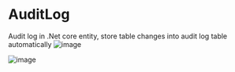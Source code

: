 # AuditLog
Audit log in .Net core entity, store table changes into audit log table automatically
![image](https://user-images.githubusercontent.com/10044538/186415636-e36143ef-a0cd-4261-a8b0-0953c17cfb9b.png)

![image](https://user-images.githubusercontent.com/10044538/186415754-b78ec5da-ccb7-474c-8a38-c675983c44fd.png)
